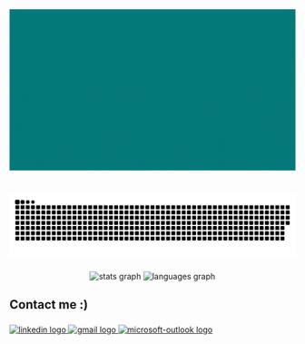 <div align="center">
  <img src="https://github.com/DevAnaBeatriz/DevAnaBeatriz/blob/main/myprofile.gif"  />
</div>

###

<br clear="both">

<img src="https://raw.githubusercontent.com/DevAnaBeatriz/DevAnaBeatriz/output/snake.svg" alt="Snake animation" />

###

<div align="center">
  <img src="https://github-readme-stats.vercel.app/api?username=DevAnaBeatriz&hide_title=false&hide_rank=false&show_icons=true&include_all_commits=true&count_private=true&disable_animations=false&theme=dracula&locale=en&hide_border=false&order=1" height="150" alt="stats graph"  />
  <img src="https://github-readme-stats.vercel.app/api/top-langs?username=DevAnaBeatriz&locale=en&hide_title=false&layout=compact&card_width=320&langs_count=5&theme=dracula&hide_border=false&order=2" height="150" alt="languages graph"  />
</div>

<h2 align="left">Contact me :)</h2>

###

<div align="left">
  <a href="https://www.linkedin.com/in/ana-beatriz-martins-batista/" target="_blank">
    <img src="https://img.shields.io/static/v1?message=LinkedIn&logo=linkedin&label=&color=0077B5&logoColor=white&labelColor=&style=flat" height="35" alt="linkedin logo"  />
  </a>
  <a href="mailto:ana.mb236@gmail.com" target="_blank">
    <img src="https://img.shields.io/static/v1?message=Gmail&logo=gmail&label=&color=D14836&logoColor=white&labelColor=&style=flat" height="35" alt="gmail logo"  />
  </a>
  <a href="mailto:ana.batista115@etec.sp.gov.br" target="_blank">
    <img src="https://img.shields.io/static/v1?message=Outlook&logo=microsoft-outlook&label=&color=0078D4&logoColor=white&labelColor=&style=flat" height="35" alt="microsoft-outlook logo"  />
  </a>
</div>

###


